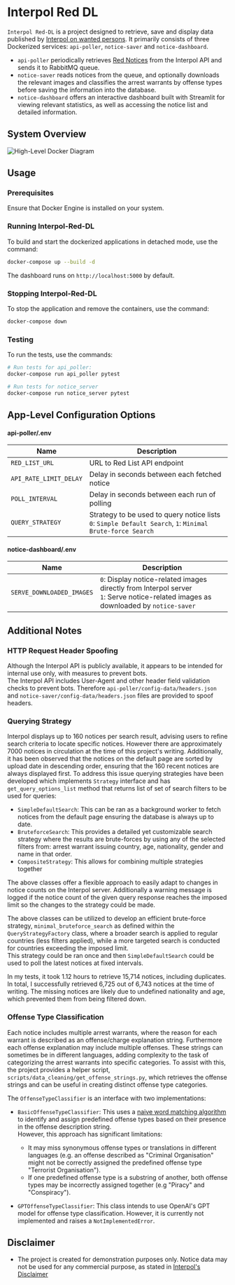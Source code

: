 # Interpol Red DL


`Interpol Red-DL` is a project designed to retrieve, save and display data published by [Interpol on wanted persons](https://www.interpol.int/How-we-work/Notices/Red-Notices/). It primarily consists of three Dockerized services: `api-poller`, `notice-saver` and `notice-dashboard`.  
- `api-poller` periodically retrieves [Red Notices](https://www.interpol.int/How-we-work/Notices/Red-Notices/View-Red-Notices) from the Interpol API and sends it to RabbitMQ queue.  
- `notice-saver` reads notices from the queue, and optionally downloads the relevant images and classifies the arrest warrants by offense types before saving the information into the database. 
- `notice-dashboard` offers an interactive dashboard built with Streamlit for viewing relevant statistics, as well as accessing the notice list and detailed information.

## System Overview
![High-Level Docker Diagram](https://github.com/user-attachments/assets/9a8f19d8-cab2-4934-b3f2-ea43c9854567)

## Usage

### Prerequisites
Ensure that Docker Engine is installed on your system.

### Running Interpol-Red-DL
To build and start the dockerized applications in detached mode, use the command:
```bash
docker-compose up --build -d
```
The dashboard runs on `http://localhost:5000` by default.
### Stopping Interpol-Red-DL
To stop the application and remove the containers, use the command:
```bash
docker-compose down
```
### Testing
To run the tests, use the commands:
```bash
# Run tests for api_poller:
docker-compose run api_poller pytest

# Run tests for notice_server
docker-compose run notice_server pytest
```
## App-Level Configuration Options
#### api-poller/.env
| Name                    | Description                                                |
| ----------------------- | ---------------------------------------------------------- |
| `RED_LIST_URL`          | URL to Red List API endpoint                           |
| `API_RATE_LIMIT_DELAY`  | Delay in seconds between each fetched notice           |
| `POLL_INTERVAL`         | Delay in seconds between each run of polling           |
| `QUERY_STRATEGY`        | Strategy to be used to query notice lists <br>`0`: `Simple Default Search`, `1`: `Minimal Brute-force Search` |

#### notice-dashboard/.env
| Name                          | Description                                              |
| ----------------------------- | ---------------------------------------------------------|
| `SERVE_DOWNLOADED_IMAGES`        | `0`: Display notice-related images directly from Interpol server <br>`1`: Serve notice-related images as downloaded by `notice-saver`  |


## Additional Notes
### HTTP Request Header Spoofing
Although the Interpol API is publicly available, it appears to be intended for internal use only, with measures to prevent bots.  
The Interpol API includes User-Agent and other header field validation checks to prevent bots. Therefore `api-poller/config-data/headers.json` and ``notice-saver/config-data/headers.json`` files are provided to spoof headers.


### Querying Strategy
Interpol displays up to 160 notices per search result, advising users to refine search criteria to locate specific notices. However there are approximately 7000 notices in circulation at the time of this project's writing. Additionally, it has been observed that the notices on the default page are sorted by upload date in descending order, ensuring that the 160 recent notices are always displayed first.
To address this issue querying strategies have been developed which implements `Strategy` interface and has `get_query_options_list` method that returns list of set of search filters to be used for queries:
- `SimpleDefaultSearch`: This can be ran as a background worker to fetch notices from the default page ensuring the database is always up to date.
- `BruteforceSearch`: This provides a detailed yet customizable search strategy where the results are brute-forces by using any of the selected filters from: arrest warrant issuing country, age, nationality, gender and name in that order.
- `CompositeStrategy`: This allows for combining multiple strategies together   

The above classes offer a flexible approach to easily adapt to changes in notice counts on the Interpol server. Additionally a warning message is logged if the notice count of the given query response reaches the imposed limit so the changes to the strategy could be made.

The above classes can be utilized to develop an efficient brute-force strategy, `minimal_bruteforce_search`  as defined within the `QueryStrategyFactory` class, where a broader search is applied to regular countries (less filters applied), while a more targeted search is conducted for countries exceeding the imposed limit.  
This strategy could be ran once and then `SimpleDefaultSearch` could be used to poll the latest notices at fixed intervals.

In my tests, it took 1.12 hours to retrieve 15,714 notices, including duplicates. In total, I successfully retrieved 6,725 out of 6,743 notices at the time of writing. The missing notices are likely due to undefined nationality and age, which prevented them from being filtered down.

### Offense Type Classification
Each notice includes multiple arrest warrants, where the reason for each warrant is described as an offense/charge explanation string. Furthermore each offense explanation may include multiple offenses. These strings can sometimes be in different languages, adding complexity to the task of categorizing the arrest warrants into specific categories. To assist with this, the project provides a helper script, `scripts/data_cleaning/get_offense_strings.py`, which retrieves the offense strings and can be useful in creating distinct offense type categories.

The `OffenseTypeClassifier` is an interface with two implementations:
- `BasicOffenseTypeClassifier`: This uses a [naive word matching algorithm](https://en.wikipedia.org/wiki/String-searching_algorithm#Naive_string_search) to identify and assign predefined offense types based on their presence in the offense description string.  
However, this approach has significant limitations:  
  - It may miss synonymous offense types or translations in different languages (e.g. an offense described as "Criminal Organisation" might not be correctly assigned the predefined offense type "Terrorist Organisation").  
  - If one predefined offense type is a substring of another, both offense types may be incorrectly assigned together (e.g "Piracy" and "Conspiracy").

- `GPTOffenseTypeClassifier`: This class intends to use OpenAI's GPT model for offense type classification. However, it is currently not implemented and raises a `NotImplementedError`.

## Disclaimer
- The project is created for demonstration purposes only. Notice data may not be used for any commercial purpose, as stated in [Interpol's Disclaimer](https://www.interpol.int/How-we-work/Notices/Red-Notices/View-Red-Notices)
